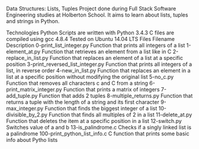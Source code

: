 Data Structures: Lists, Tuples
Project done during Full Stack Software Engineering studies at Holberton School. It aims to learn about lists, tuples and strings in Python.

Technologies
Python Scripts are written with Python 3.4.3
C files are compiled using gcc 4.8.4
Tested on Ubuntu 14.04 LTS
Files
Filename	Description
0-print_list_integer.py	Function that prints all integers of a list
1-element_at.py	Function that retrieves an element from a list like in C
2-replace_in_list.py	Function that replaces an element of a list at a specific position
3-print_reversed_list_integer.py	Function that prints all integers of a list, in reverse order
4-new_in_list.py	Function that replaces an element in a list at a specific position without modifying the original list
5-no_c.py	Function that removes all characters c and C from a string
6-print_matrix_integer.py	Function that prints a matrix of integers
7-add_tuple.py	Function that adds 2 tuples
8-multiple_returns.py	Function that returns a tuple with the length of a string and its first character
9-max_integer.py	Function that finds the biggest integer of a list
10-divisible_by_2.py	Function that finds all multiples of 2 in a list
11-delete_at.py	Function that deletes the item at a specific position in a list
12-switch.py	Switches value of a and b
13-is_palindrome.c	Checks if a singly linked list is a palindrome
100-print_python_list_info.c	C function that prints some basic info about Pytho lists